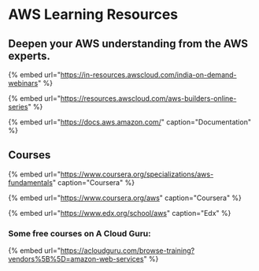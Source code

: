# AWS Learning Resources

## Deepen your AWS understanding from the AWS experts.

{% embed url="https://in-resources.awscloud.com/india-on-demand-webinars" %}

{% embed url="https://resources.awscloud.com/aws-builders-online-series" %}

{% embed url="https://docs.aws.amazon.com/" caption="Documentation" %}

## Courses

{% embed url="https://www.coursera.org/specializations/aws-fundamentals" caption="Coursera" %}

{% embed url="https://www.coursera.org/aws" caption="Coursera" %}

{% embed url="https://www.edx.org/school/aws" caption="Edx" %}

### Some free courses on A Cloud Guru: 

{% embed url="https://acloudguru.com/browse-training?vendors%5B%5D=amazon-web-services" %}

